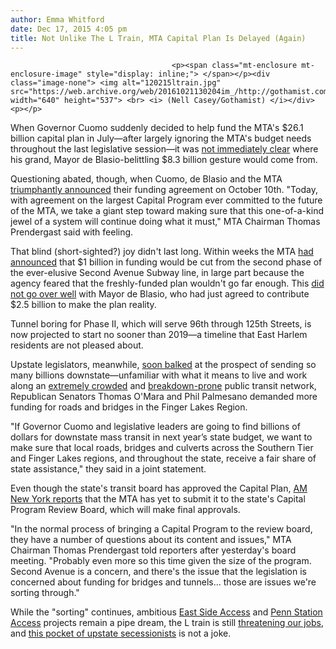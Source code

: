 ```yaml
---
author: Emma Whitford
date: Dec 17, 2015 4:05 pm
title: Not Unlike The L Train, MTA Capital Plan Is Delayed (Again) 
---
```


	
										<p><span class="mt-enclosure mt-enclosure-image" style="display: inline;"> </span></p><div class="image-none"> <img alt="120215ltrain.jpg" src="https://web.archive.org/web/20161021130204im_/http://gothamist.com/attachments/nyc_ewhitford/120215ltrain.jpg" width="640" height="537"> <br> <i> (Nell Casey/Gothamist) </i></div> <p></p>

<p>When Governor Cuomo suddenly decided to help fund the MTA&apos;s $26.1 billion capital plan in July&#x2014;after largely ignoring the MTA&apos;s budget needs throughout the last legislative session&#x2014;it was <a href="https://web.archive.org/web/20161021130204/http://gothamist.com/2015/07/29/mta_de_blasio_money.php">not immediately clear</a> where his grand, Mayor de Blasio-belittling $8.3 billion gesture would come from. </p>

<p>Questioning abated, though, when Cuomo, de Blasio and the MTA <a href="https://web.archive.org/web/20161021130204/http://gothamist.com/2015/10/10/at_last_cuomo_and_de_blasio_have_ag.php">triumphantly announced</a> their funding agreement on October 10th. &quot;Today, with agreement on the largest Capital Program ever committed to the future of the MTA, we take a giant step toward making sure that this one-of-a-kind jewel of a system will continue doing what it must,&quot; MTA Chairman Thomas Prendergast said with feeling. </p>

<p>That blind (short-sighted?) joy didn&apos;t last long. Within weeks the MTA <a href="https://web.archive.org/web/20161021130204/http://gothamist.com/2015/10/28/subway_mta_second_ave.php">had announced</a> that $1 billion in funding would be cut from the second phase of the ever-elusive Second Avenue Subway line, in large part because the agency feared that the freshly-funded plan wouldn&apos;t go far enough. This <a href="https://web.archive.org/web/20161021130204/http://gothamist.com/2015/11/04/de_blasio_2nd_ave_subay.php">did not go over well</a> with Mayor de Blasio, who had just agreed to contribute $2.5 billion to make the plan reality. </p>

<p>Tunnel boring for Phase II, which will serve 96th through 125th Streets, is now projected to start no sooner than 2019&#x2014;a timeline that East Harlem residents are not pleased about.</p>

<p>Upstate legislators, meanwhile, <a href="https://web.archive.org/web/20161021130204/http://www.pressconnects.com/story/news/politics/2015/10/19/mta-deal-upstate-roads-bridges/74234922/">soon balked</a> at the prospect of sending so many billions downstate&#x2014;unfamiliar with what it means to live and work along an <a href="https://web.archive.org/web/20161021130204/http://gothamist.com/2015/04/20/obvious_confirmed.php">extremely crowded</a> and <a href="https://web.archive.org/web/20161021130204/http://gothamist.com/2015/09/17/mta_subway_report_card.php">breakdown-prone</a> public transit network, Republican Senators Thomas O&apos;Mara and Phil Palmesano demanded more funding for roads and bridges in the Finger Lakes Region. </p>

<p>&quot;If Governor Cuomo and legislative leaders are going to find billions of dollars for downstate mass transit in next year&#x2019;s state budget, we want to make sure that local roads, bridges and culverts across the Southern Tier and Finger Lakes regions, and throughout the state, receive a fair share of state assistance,&quot; they said in a joint statement. </p>

<p>Even though the state&apos;s transit board has approved the Capital Plan, <a href="https://web.archive.org/web/20161021130204/http://www.amny.com/news/city-upstate-battle-over-funds-delays-mta-projects-1.11238391">AM New York reports</a> that the MTA has yet to submit it to the state&apos;s Capital Program Review Board, which will make final approvals. </p>

<p>&quot;In the normal process of bringing a Capital Program to the review board, they have a number of questions about its content and issues,&quot; MTA Chairman Thomas Prendergast told reporters after yesterday&apos;s board meeting. &quot;Probably even more so this time given the size of the program. Second Avenue is a concern, and there&apos;s the issue that the legislation is concerned about funding for bridges and tunnels... those are issues we&apos;re sorting through.&quot; </p>

<p>While the &quot;sorting&quot; continues, ambitious <a href="https://web.archive.org/web/20161021130204/http://gothamist.com/2015/11/04/east_side_access_photos.php#photo-1">East Side Access</a> and <a href="https://web.archive.org/web/20161021130204/http://gothamist.com/2012/02/06/when_will_penn_station_get_metro-no.php">Penn Station Access</a> projects remain a pipe dream, the L train is still <a href="L train gothamsit">threatening our jobs</a>, and <a href="https://web.archive.org/web/20161021130204/http://gothamist.com/2015/08/31/upstate_secession_ny.php">this pocket of upstate secessionists</a> is not a joke. <br>
</p>					
										
									
				